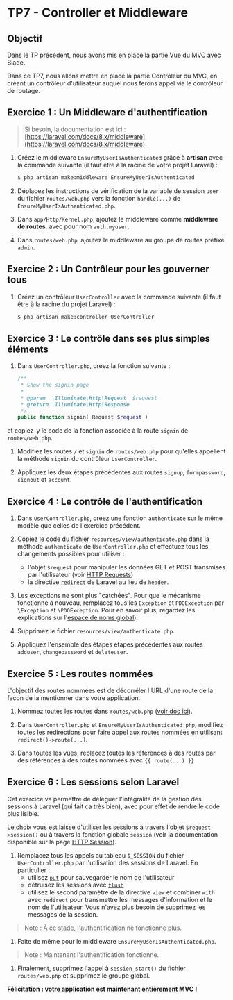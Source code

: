TP7 - Controller et Middleware
==============================

Objectif
--------

Dans le TP précédent, nous avons mis en place la partie Vue du MVC avec Blade.

Dans ce TP7, nous allons mettre en place la partie Contrôleur du MVC, en créant un contrôleur d'utilisateur auquel nous ferons appel via le contrôleur de routage.


Exercice 1 : Un Middleware d'authentification
---------------------------------------------

> Si besoin, la documentation est ici : [https://laravel.com/docs/8.x/middleware](https://laravel.com/docs/8.x/middleware)

1. Créez le middleware `EnsureMyUserIsAuthenticated` grâce à **artisan** avec la commande suivante (il faut être à la racine de votre projet Laravel) :
	```sh
	$ php artisan make:middleware EnsureMyUserIsAuthenticated
	```

1. Déplacez les instructions de vérification de la variable de session `user` du fichier `routes/web.php` vers la fonction `handle(...)` de `EnsureMyUserIsAuthenticated.php`.

1. Dans `app/Http/Kernel.php`, ajoutez le middleware comme **middleware de routes**, avec pour nom `auth.myuser`.

1. Dans `routes/web.php`, ajoutez le middleware au groupe de routes préfixé `admin`.


Exercice 2 : Un Contrôleur pour les gouverner tous
--------------------------------------------------

1. Créez un contrôleur `UserController` avec la commande suivante (il faut être à la racine du projet Laravel) :
	```sh
	$ php artisan make:controller UserController
	```


Exercice 3 : Le contrôle dans ses plus simples éléments
-------------------------------------------------------

1. Dans `UserController.php`, créez la fonction suivante :
	```php
	/**
	 * Show the signin page
	 *
	 * @param  \Illuminate\Http\Request  $request
	 * @return \Illuminate\Http\Response
	 */
	public function signin( Request $request )
	```
et copiez-y le code de la fonction associée à la route `signin` de `routes/web.php`.

1. Modifiez les routes `/` et `signin` de `routes/web.php` pour qu'elles appellent la méthode `signin` du contrôleur `UserController`.

1. Appliquez les deux étapes précédentes aux routes `signup`, `formpassword`, `signout` et `account`.


Exercice 4 : Le contrôle de l'authentification
----------------------------------------------

1. Dans `UserController.php`, créez une fonction `authenticate` sur le même modèle que celles de l'exercice précédent.

1. Copiez le code du fichier `resources/view/authenticate.php` dans la méthode `authenticate` de `UserController.php` et effectuez tous les changements possibles pour utiliser :
	- l'objet `$request` pour manipuler les données GET et POST transmises par l'utilisateur (voir [HTTP Requests](https://laravel.com/docs/8.x/requests))
	- la directive [`redirect`](https://laravel.com/docs/8.x/responses#redirects) de Laravel au lieu de `header`.

1. Les exceptions ne sont plus "catchées". Pour que le mécanisme fonctionne à nouveau, remplacez tous les `Exception` et `PDOException` par `\Exception` et `\PDOException`. Pour en savoir plus, regardez les explications sur l'[espace de noms global](https://www.php.net/manual/fr/language.namespaces.global.php)).

1. Supprimez le fichier `resources/view/authenticate.php`.

1. Appliquez l'ensemble des étapes étapes précédentes aux routes `adduser`, `changepassword` et `deleteuser`.


Exercice 5 : Les routes nommées
-------------------------------

L'objectif des routes nommées est de décorréler l'URL d'une route de la façon de la mentionner dans votre application.

1. Nommez toutes les routes dans `routes/web.php` ([voir doc ici](https://laravel.com/docs/8.x/routing#named-routes)).

1. Dans `UserController.php` et `EnsureMyUserIsAuthenticated.php`, modifiez toutes les redirections pour faire appel aux routes nommées en utilisant `redirect()->route(...)`.

1. Dans toutes les vues, replacez toutes les références à des routes par des références à des routes nommées avec `{{ route(...) }}`


Exercice 6 : Les sessions selon Laravel
---------------------------------------

Cet exercice va permettre de déléguer l'intégralité de la gestion des sessions à Laravel (qui fait ça très bien), avec pour effet de rendre le code plus lisible.

Le choix vous est laissé d'utiliser les sessions à travers l'objet `$request->session()` ou à travers la fonction globale `session` (voir la documentation disponible sur la page [HTTP Session](https://laravel.com/docs/8.x/session)).

1. Remplacez tous les appels au tableau `$_SESSION` du fichier `UserController.php` par l'utilisation des sessions de Laravel. En particulier :
	- utilisez [`put`](https://laravel.com/docs/8.x/session#storing-data) pour sauvegarder le nom de l'utilisateur
	- détruisez les sessions avec [`flush`](https://laravel.com/docs/8.x/session#deleting-data)
	- utilisez le second paramètre de la directive `view` et combiner `with` avec `redirect` pour transmettre les messages d'information et le nom de l'utilisateur. Vous n'avez plus besoin de supprimez les messages de la session.

> Note : À ce stade, l'authentification ne fonctionne plus.

1. Faite de même pour le middleware `EnsureMyUserIsAuthenticated.php`.

> Note : Maintenant l'authentification fonctionne.

1. Finalement, supprimez l'appel à `session_start()` du fichier `routes/web.php` et supprimez le groupe global.


**Félicitation : votre application est maintenant entièrement MVC !**
